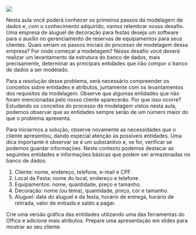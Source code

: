 [![](https://ampli-images.s3.amazonaws.com/production/ab0138b9-cf78-4565-bc16-5b7d76b74f55/original)](https://ampli-images.s3.amazonaws.com/production/ab0138b9-cf78-4565-bc16-5b7d76b74f55/original)

Nesta aula você poderá conhecer os primeiros passos da modelagem de dados e, com o conhecimento adquirido, vamos relembrar nosso desafio. Uma empresa de aluguel de decoração para festas deseja um software para o auxílio no gerenciamento de reservas de equipamentos para seus clientes. Quais seriam os passos iniciais do processo de modelagem dessa empresa? Por onde começar a modelagem? Nesse desafio você deverá realizar um levantamento da estrutura do banco de dados, mais precisamente, determinar as principais entidades que irão compor o banco de dados a ser modelado.

Para a resolução desse problema, será necessário compreender os conceitos sobre entidades e atributos, juntamente com os levantamentos dos requisitos da modelagem. Observe que algumas entidades que não foram mencionadas pelo nosso cliente aparecerão. Por que isso ocorre? Estudando os conceitos do processo de modelagem vistos nesta aula, podemos observar que as entidades sempre serão de um número maior do que o problema apresenta.

Para iniciarmos a solução, observe novamente as necessidades que o cliente apresentou, dando especial atenção às possíveis entidades. Uma dica importante é observar se é um substantivo e, se for, verificar se podemos guardar informações. Neste contexto podemos destacar as seguintes entidades e informações básicas que podem ser armazenadas no banco de dados:

1. Cliente: nome, endereço, telefone, e-mail e CPF.
2. Local da Festa: nome do local, endereço e telefone.
3. Equipamentos: nome, quantidade, preço e tamanho.
4. Decoração: nome (ou tema), quantidade, preço, cor e tamanho.
5. Aluguel: data do aluguel e da festa, horário de entrega, horário de retirada, valor de entrada e saldo a pagar.

Crie uma versão gráfica das entidades utilizando uma das ferramentas do Office e adicione mais atributos. Prepare uma apresentação em slides para mostrar ao seu cliente.